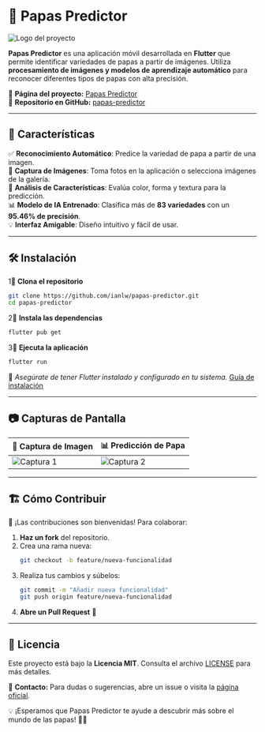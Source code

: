 # 🥔 Papas Predictor  

![Logo del proyecto](https://ianlw.github.io/papas-page/assets/logo.png)  

**Papas Predictor** es una aplicación móvil desarrollada en **Flutter** que permite identificar variedades de papas a partir de imágenes. Utiliza **procesamiento de imágenes y modelos de aprendizaje automático** para reconocer diferentes tipos de papas con alta precisión.  

🔗 **Página del proyecto:** [Papas Predictor](https://ianlw.github.io/papas-page/)  
📎 **Repositorio en GitHub:** [papas-predictor](https://github.com/ianlw/papas-predictor)  

---

## 🚀 Características  

✅ **Reconocimiento Automático**: Predice la variedad de papa a partir de una imagen.  
📸 **Captura de Imágenes**: Toma fotos en la aplicación o selecciona imágenes de la galería.  
🎨 **Análisis de Características**: Evalúa color, forma y textura para la predicción.  
📊 **Modelo de IA Entrenado**: Clasifica más de **83 variedades** con un **95.46% de precisión**.  
💡 **Interfaz Amigable**: Diseño intuitivo y fácil de usar.  

---

## 🛠 Instalación  

1⃣ **Clona el repositorio**  
```bash
git clone https://github.com/ianlw/papas-predictor.git
cd papas-predictor
```  

2⃣ **Instala las dependencias**  
```bash
flutter pub get
```  

3⃣ **Ejecuta la aplicación**  
```bash
flutter run
```  
📌 *Asegúrate de tener Flutter instalado y configurado en tu sistema.* [Guía de instalación](https://docs.flutter.dev/get-started/install)  

---

## 📷 Capturas de Pantalla  

| 📸 Captura de Imagen | 📊 Predicción de Papa |
|----------------------|----------------------|
| ![Captura 1](https://ianlw.github.io/papas-page/assets/captura1.png) | ![Captura 2](https://ianlw.github.io/papas-page/assets/captura2.png) |

---

## 🏗️ Cómo Contribuir  

🤝 ¡Las contribuciones son bienvenidas! Para colaborar:  

1. **Haz un fork** del repositorio.  
2. Crea una rama nueva:  
   ```bash
   git checkout -b feature/nueva-funcionalidad
   ```  
3. Realiza tus cambios y súbelos:  
   ```bash
   git commit -m "Añadir nueva funcionalidad"
   git push origin feature/nueva-funcionalidad
   ```  
4. **Abre un Pull Request** 🚀  

---

## 🐝 Licencia  

Este proyecto está bajo la **Licencia MIT**. Consulta el archivo [LICENSE](LICENSE) para más detalles.  

📩 **Contacto:** Para dudas o sugerencias, abre un issue o visita la [página oficial](https://ianlw.github.io/papas-page/).  

💡 ¡Esperamos que Papas Predictor te ayude a descubrir más sobre el mundo de las papas! 🥔✨  
